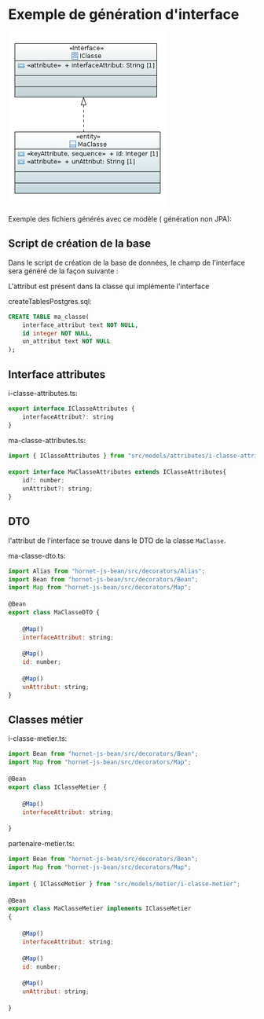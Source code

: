 # Exemple de génération d'interface

![Interface](../../sources/interface.png)

Exemple des fichiers générés avec ce modèle ( génération non JPA):

## Script de création de la base

Dans le script de création de la base de données, le champ de l'interface sera généré de la façon suivante : 

L'attribut est présent dans la classe qui implémente l'interface 

createTablesPostgres.sql:

```sql
CREATE TABLE ma_classe(
	interface_attribut text NOT NULL,
	id integer NOT NULL,
	un_attribut text NOT NULL
);
```


## Interface attributes

i-classe-attributes.ts:

```javascript
export interface IClasseAttributes {
    interfaceAttribut?: string
}
```

ma-classe-attributes.ts:

```javascript
import { IClasseAttributes } from "src/models/attributes/i-classe-attributes";

export interface MaClasseAttributes extends IClasseAttributes{
    id?: number;
    unAttribut?: string;
}
```

## DTO

l'attribut de l'interface se trouve dans le DTO de la classe `MaClasse`.

ma-classe-dto.ts:

```javascript
import Alias from "hornet-js-bean/src/decorators/Alias";
import Bean from "hornet-js-bean/src/decorators/Bean";
import Map from "hornet-js-bean/src/decorators/Map";

@Bean
export class MaClasseDTO {
    
    @Map()
    interfaceAttribut: string;
    
    @Map()
    id: number;
    
    @Map()
    unAttribut: string;
}
```

## Classes métier

i-classe-metier.ts:

```javascript
import Bean from "hornet-js-bean/src/decorators/Bean";
import Map from "hornet-js-bean/src/decorators/Map";

@Bean
export class IClasseMetier {
    
    @Map()
    interfaceAttribut: string;
    
}
```

partenaire-metier.ts:
```javascript
import Bean from "hornet-js-bean/src/decorators/Bean";
import Map from "hornet-js-bean/src/decorators/Map";

import { IClasseMetier } from "src/models/metier/i-classe-metier";

@Bean
export class MaClasseMetier implements IClasseMetier
{
    
    @Map()
    interfaceAttribut: string;
    
    @Map()
    id: number;
    
    @Map()
    unAttribut: string;
    
}
```


